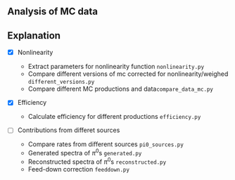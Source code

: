 Analysis of MC data
-------------------

## Explanation

- [x] Nonlinearity
	- Extract parameters for nonlinearity function `nonlinearity.py`
	- Compare different versions of mc corrected for nonlinearity/weighed `different_versions.py`
	- Compare different MC productions and data`compare_data_mc.py`

- [x] Efficiency
	- Calculate efficiency for different productions `efficiency.py`

- [ ] Contributions from differet sources
	- Compare rates from different sources `pi0_sources.py`
	- Generated spectra of $\pi^{0}$s `generated.py`
	- Reconstructed spectra of $\pi^{0}$s `reconstructed.py`
	- Feed-down correction `feeddown.py`
